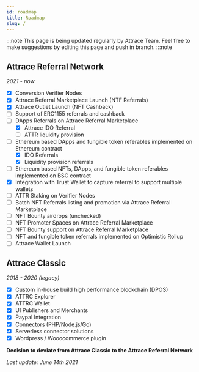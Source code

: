 ```yaml
---
id: roadmap
title: Roadmap
slug: /
---
```


:::note
This page is being updated regularly by Attrace Team. Feel free to make suggestions by editing this page and push in branch.
:::note

## Attrace Referral Network
_2021 - now_  
<div class="roadmap">

- [x] Conversion Verifier Nodes
- [x] Attrace Referral Marketplace Launch (NTF Referrals)
- [x] Attrace Outlet Launch (NFT Cashback)
- [ ] Support of ERC1155 referrals and cashback
- [ ] DApps Referrals on Attrace Referral Marketplace
  - [x] Attrace IDO Referral
  - [ ] ATTR liquidity provision
- [ ] Ethereum based DApps and fungible token referables implemented on Ethereum contract
  - [x] IDO Referrals
  - [x] Liquidity provision referrals
- [ ] Ethereum based NFTs, DApps, and fungible token referables implemented on BSC contract
- [x] Integration with Trust Wallet to capture referral to support multiple wallets
- [ ] ATTR Staking on Verifier Nodes
- [ ] Batch NFT Referrals listing and promotion via Attrace Referral Marketplace
- [ ] NFT Bounty airdrops (unchecked)
- [ ] NFT Promoter Spaces on Attrace Referral Marketplace
- [ ] NFT Bounty support on Attrace Referral Marketplace
- [ ] NFT and fungible token referrals implemented on Optimistic Rollup
- [ ] Attrace Wallet Launch

</div>

## Attrace Classic 
_2018 - 2020 (legacy)_ 
<div class="roadmap-legacy">

- [x] Custom in-house build high performance blockchain (DPOS)
- [x] ATTRC Explorer
- [x] ATTRC Wallet
- [x] UI Publishers and Merchants
- [x] Paypal Integration
- [x] Connectors (PHP/Node.js/Go)
- [x] Serverless connector solutions  
- [x] Wordpress / Wooocommerce plugin

</div>

**Decision to deviate from Attrace Classic to the Attrace Referral Network**

_Last update: June 14th 2021_